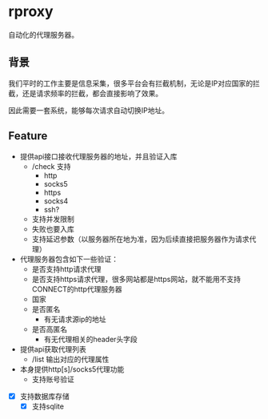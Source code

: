 # rproxy

自动化的代理服务器。

## 背景
我们平时的工作主要是信息采集，很多平台会有拦截机制，无论是IP对应国家的拦截，还是请求频率的拦截，都会直接影响了效果。

因此需要一套系统，能够每次请求自动切换IP地址。

## Feature
- 提供api接口接收代理服务器的地址，并且验证入库
  - /check 支持
    - http
    - socks5
    - https
    - socks4
    - ssh?
  - 支持并发限制
  - 失败也要入库
  - 支持延迟参数（以服务器所在地为准，因为后续直接把服务器作为请求代理）
- 代理服务器包含如下一些验证：
  - 是否支持http请求代理
  - 是否支持https请求代理，很多网站都是https网站，就不能用不支持CONNECT的http代理服务器
  - 国家
  - 是否匿名
    - 有无请求源ip的地址
  - 是否高匿名
    - 有无代理相关的header头字段
- 提供api获取代理列表
  - /list 输出对应的代理属性
- 本身提供http[s]/socks5代理功能
  - 支持账号验证
- [x] 支持数据库存储
  - [x] 支持sqlite